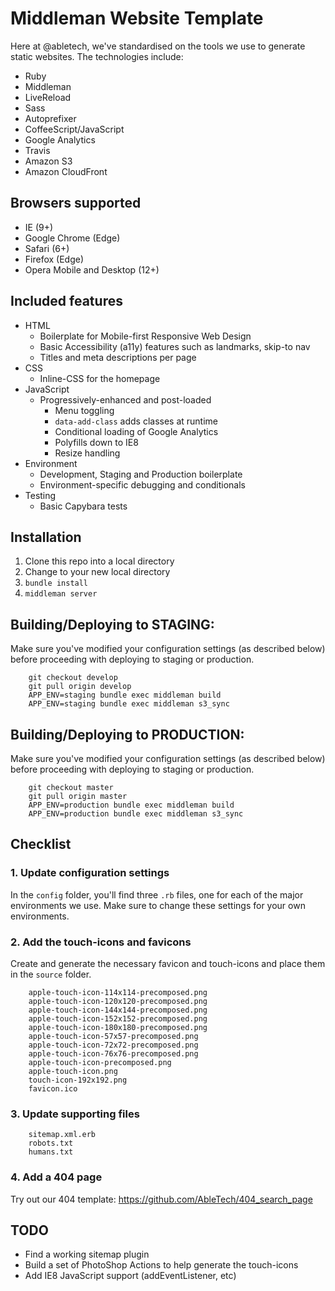 # Middleman Website Template

Here at @abletech, we've standardised on the tools we use to generate static websites. The technologies include:

* Ruby
* Middleman
* LiveReload
* Sass
* Autoprefixer
* CoffeeScript/JavaScript
* Google Analytics
* Travis
* Amazon S3
* Amazon CloudFront

## Browsers supported

* IE (9+)
* Google Chrome (Edge)
* Safari (6+)
* Firefox (Edge)
* Opera Mobile and Desktop (12+)

## Included features

* HTML
  * Boilerplate for Mobile-first Responsive Web Design
  * Basic Accessibility (a11y) features such as landmarks, skip-to nav
  * Titles and meta descriptions per page
* CSS
  * Inline-CSS for the homepage
* JavaScript
  * Progressively-enhanced and post-loaded
	* Menu toggling
	* `data-add-class` adds classes at runtime
	* Conditional loading of Google Analytics
	* Polyfills down to IE8
	* Resize handling
* Environment
  * Development, Staging and Production boilerplate
  * Environment-specific debugging and conditionals
* Testing
  * Basic Capybara tests
  
## Installation
1. Clone this repo into a local directory
2. Change to your new local directory
3. `bundle install`
4. `middleman server`

## Building/Deploying to STAGING:

Make sure you've modified your configuration settings (as described below) before proceeding with deploying to staging or production.

		git checkout develop
		git pull origin develop
		APP_ENV=staging bundle exec middleman build
		APP_ENV=staging bundle exec middleman s3_sync

## Building/Deploying to PRODUCTION:

Make sure you've modified your configuration settings (as described below) before proceeding with deploying to staging or production.

		git checkout master
		git pull origin master
		APP_ENV=production bundle exec middleman build
		APP_ENV=production bundle exec middleman s3_sync

## Checklist

### 1. Update configuration settings

In the `config` folder, you'll find three `.rb` files, one for each of the major environments we use. Make sure to change these settings for your own environments.

### 2. Add the touch-icons and favicons

Create and generate the necessary favicon and touch-icons and place them in the `source` folder.

		apple-touch-icon-114x114-precomposed.png
		apple-touch-icon-120x120-precomposed.png
		apple-touch-icon-144x144-precomposed.png
		apple-touch-icon-152x152-precomposed.png
		apple-touch-icon-180x180-precomposed.png
		apple-touch-icon-57x57-precomposed.png
		apple-touch-icon-72x72-precomposed.png
		apple-touch-icon-76x76-precomposed.png
		apple-touch-icon-precomposed.png
		apple-touch-icon.png
		touch-icon-192x192.png
		favicon.ico

### 3. Update supporting files

		sitemap.xml.erb
		robots.txt
		humans.txt

### 4. Add a 404 page

Try out our 404 template: https://github.com/AbleTech/404_search_page

## TODO

* Find a working sitemap plugin
* Build a set of PhotoShop Actions to help generate the touch-icons
* Add IE8 JavaScript support (addEventListener, etc)
